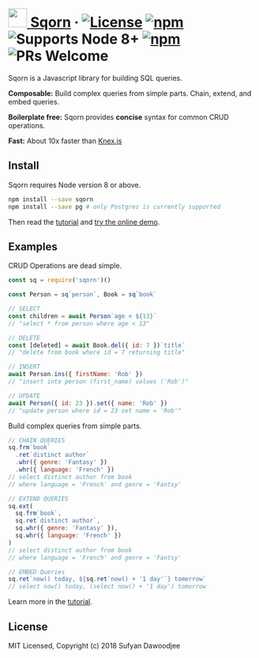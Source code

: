 # [<img src="https://raw.githubusercontent.com/lusakasa/sqorn/master/docs/website/static/img/logo_blue.svg?sanitize=true" height="38px"/> <span style="color: #2979f">Sqorn</span>](https://sqorn.org) &middot; [![License](https://img.shields.io/github/license/lusakasa/sqorn.svg)](https://github.com/lusakasa/sqorn/blob/master/LICENSE) [![npm](https://img.shields.io/npm/v/sqorn.svg)](https://www.npmjs.com/package/sqorn) ![Supports Node 8+](https://img.shields.io/node/v/sqorn.svg) [![npm](https://img.shields.io/travis/lusakasa/sqorn.svg)](https://travis-ci.org/lusakasa/sqorn) ![PRs Welcome](https://img.shields.io/badge/PRs-welcome-brightgreen.svg)

Sqorn is a Javascript library for building SQL queries.

**Composable:** Build complex queries from simple parts. Chain, extend, and embed queries.

**Boilerplate free:** Sqorn provides **concise** syntax for common CRUD operations.

**Fast:** About 10x faster than [Knex.js](https://knexjs.org/)

## Install

Sqorn requires Node version 8 or above.

```sh
npm install --save sqorn
npm install --save pg # only Postgres is currently supported
```

Then read the [tutorial](https://sqorn.org/docs/tutorial.html) and [try the online demo](https://sqorn.org/demo.html).

## Examples

CRUD Operations are dead simple.

```js
const sq = require('sqorn')()

const Person = sq`person`, Book = sq`book`

// SELECT
const children = await Person`age < ${13}`
// "select * from person where age < 13"

// DELETE
const [deleted] = await Book.del({ id: 7 })`title`
// "delete from book where id = 7 returning title"

// INSERT
await Person.ins({ firstName: 'Rob' })
// "insert into person (first_name) values ('Rob')"

// UPDATE
await Person({ id: 23 }).set({ name: 'Rob' })
// "update person where id = 23 set name = 'Rob'"

```

Build complex queries from simple parts.

```js
// CHAIN QUERIES
sq.frm`book`
  .ret`distinct author`
  .whr({ genre: 'Fantasy' })
  .whr({ language: 'French' })
// select distinct author from book
// where language = 'French' and genre = 'Fantsy'

// EXTEND QUERIES
sq.ext(
  sq.frm`book`,
  sq.ret`distinct author`,
  sq.whr({ genre: 'Fantasy' }),
  sq.whr({ language: 'French' })
)
// select distinct author from book
// where language = 'French' and genre = 'Fantsy'

// EMBED Queries
sq.ret`now() today, ${sq.ret`now() + '1 day'`} tomorrow`
// select now() today, (select now() + '1 day') tomorrow
```

Learn more in the [tutorial](https://sqorn.org/docs/tutorial.html).

## License

MIT Licensed, Copyright (c) 2018 Sufyan Dawoodjee

